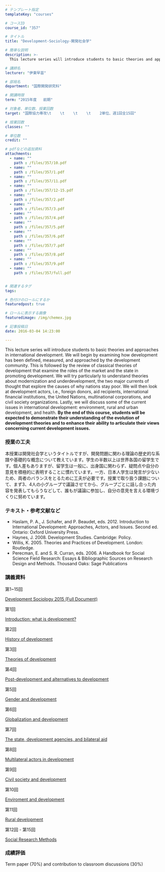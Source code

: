 ```yaml
---
# テンプレート指定
templateKey: "courses"

# コースID
course_id: "357"

# タイトル
title: "Development-Sociology-開発社会学"

# 簡単な説明
description: >-
  This lecture series will introduce students to basic theories and approaches in international develo...

# 講師名
lecturer: "伊東早苗"

# 部局名
department: "国際開発研究科"

# 開講時限
term: "2015年度	前期"

# 対象者、単位数、授業回数
target: "国際協力専攻\t    \t    \t    \t    2単位、週1回全15回"

# 授業回数
classes: ""

# 単位数
credit: ""

# pdfなどの追加資料
attachments: 
  - name: "" 
    path : /files/357/10.pdf
  - name: "" 
    path : /files/357/1.pdf
  - name: "" 
    path : /files/357/11.pdf
  - name: "" 
    path : /files/357/12-15.pdf
  - name: "" 
    path : /files/357/2.pdf
  - name: "" 
    path : /files/357/3.pdf
  - name: "" 
    path : /files/357/4.pdf
  - name: "" 
    path : /files/357/5.pdf
  - name: "" 
    path : /files/357/6.pdf
  - name: "" 
    path : /files/357/7.pdf
  - name: "" 
    path : /files/357/8.pdf
  - name: "" 
    path : /files/357/9.pdf
  - name: "" 
    path : /files/357/full.pdf


# 関連するタグ
tags:

# 色付けのロールにするか
featuredpost: true

# ロールに表示する画像
featuredimage: /img/chemex.jpg

# 記事投稿日
date: 2016-03-04 14:23:00

---
```

This lecture series will introduce students to basic theories and approaches in international development. We will begin by examining how development has been defined, measured, and approached by the development community. This is followed by the review of classical theories of development that examine the roles of the market and the state in promoting development. We will try particularly to understand theories about modernization and underdevelopment, the two major currents of thought that explore the causes of why nations stay poor. We will then look at development actors, i.e., foreign donors, aid recipients, international financial institutions, the United Nations, multinational corporations, and civil society organizations. Lastly, we will discuss some of the current issues in international development: environment, rural and urban development, and health. **By the end of this course, students will be expected to demonstrate their understanding of the evolution of development theories and to enhance their ability to articulate their views concerning current development issues.**
### 授業の工夫

本授業は開発社会学というタイトルですが、開発問題に関わる理論の歴史的な系譜や基礎的な概念について教えています。学生の半数以上は世界各国の留学生です。個人差もありますが、留学生は一般に、出身国に関わらず、疑問点や自分の意見を積極的に表明することに慣れています。一方、日本人学生は発言が少ないため、両者のバランスをとるために工夫が必要です。授業で取り扱う課題について、まず3、4人の小グループで議論させてから、グループごとに話し合った内容を発表してもらうなどして、誰もが議論に参加し、自分の意見を言える環境づくりに努めています。

### テキスト・参考文献など 

  * Haslam, P. A., J. Schafer, and P. Beaudet, eds. 2012. Introduction to International Development: Approaches, Actors, and Issues. Second ed. Ontario: Oxford University Press. 
  * Haynes, J. 2008. Development Studies. Cambridge: Policy.
  * Willis, K. 2005. Theories and Practices of Development. London: Routledge.
  * Perecman, E. and S. R. Curran, eds. 2006. A Handbook for Social Science Field Research: Essays & Bibliographic Sources on Research Design and Methods. Thousand Oaks: Sage Publications

### 講義資料

第1~15回


[Development Sociology 2015 (Full Document)](/files/357/full.pdf) 

第1回


[Introduction: what is development?](/files/357/1.pdf) 

第2回


[History of development](/files/357/2.pdf) 

第3回


[Theories of development](/files/357/3.pdf) 

第4回


[Post-development and alternatives to development](/files/357/4.pdf) 

第5回


[Gender and development](/files/357/5.pdf) 

第6回


[Globalization and development](/files/357/6.pdf) 

第7回


[The state, development agencies, and bilateral aid](/files/357/7.pdf) 

第8回


[Multilateral actors in development](/files/357/8.pdf) 

第9回


[Civil society and development](/files/357/9.pdf) 

第10回


[Enviroment and development](/files/357/10.pdf) 

第11回


[Rural development](/files/357/11.pdf) 

第12回 - 第15回


[Social Research Methods](/files/357/12-15.pdf) 

### 成績評価

Term paper (70%) and contribution to classroom discussions (30%)
